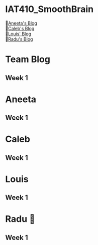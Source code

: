 # IAT410_SmoothBrain

:crown:[Aneeta's Blog](#aneeta)<br>
:peach:[Caleb's Blog](#caleb)<br>
:round_pushpin:[Louis' Blog](#louis)<br>
:fries:[Radu's Blog](#radu)<br>

# Team Blog

## Week 1

# Aneeta
  ## Week 1

# Caleb
  ## Week 1

# Louis
  ## Week 1

# Radu :fries:
  ## Week 1
  
